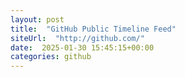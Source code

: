 ```yaml
---
layout: post
title:  "GitHub Public Timeline Feed"
siteUrl:  "http://github.com/"
date:  2025-01-30 15:45:15+00:00
categories: github
---
```

